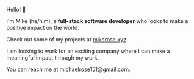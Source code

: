 Hello! 👋

I'm Mike (he/him), a **full-stack software developer** who looks to make a positive impact on the world.

Check out some of my projects at [mikerose.xyz](https://mikerose.xyz/).

I am looking to work for an exciting company where I can make a meaningful impact through my work.

You can reach me at michaelrose151@gmail.com.
  
